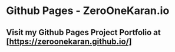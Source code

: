 # Github Pages - ZeroOneKaran.io
## Visit my Github Pages Project Portfolio at [https://zeroonekaran.github.io/]
